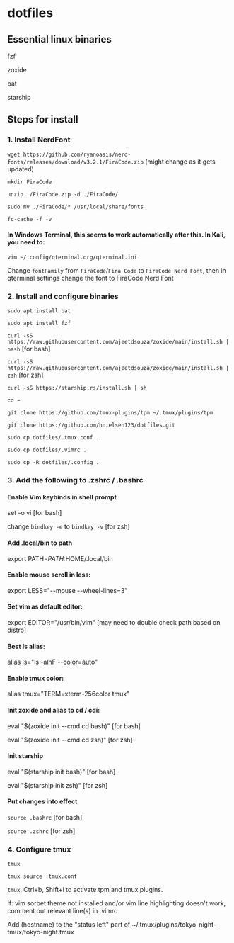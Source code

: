 # dotfiles


## Essential linux binaries
fzf

zoxide

bat

starship

## Steps for install

### 1. Install NerdFont 

`wget https://github.com/ryanoasis/nerd-fonts/releases/download/v3.2.1/FiraCode.zip` (might change as it gets updated)

`mkdir FiraCode`

`unzip ./FiraCode.zip -d ./FiraCode/`

`sudo mv ./FiraCode/* /usr/local/share/fonts`

`fc-cache -f -v`

#### In Windows Terminal, this seems to work automatically after this. In Kali, you need to:

`vim ~/.config/qterminal.org/qterminal.ini`

Change `fontFamily` from `FiraCode`/`Fira Code` to `FiraCode Nerd Font`, then in qterminal settings change the font to FiraCode Nerd Font

### 2. Install and configure binaries 

`sudo apt install bat`

`sudo apt install fzf`

`curl -sS https://raw.githubusercontent.com/ajeetdsouza/zoxide/main/install.sh | bash` [for bash]

`curl -sS https://raw.githubusercontent.com/ajeetdsouza/zoxide/main/install.sh | zsh` [for zsh]

`curl -sS https://starship.rs/install.sh | sh`


`cd ~`


`git clone https://github.com/tmux-plugins/tpm ~/.tmux/plugins/tpm`

`git clone https://github.com/hnielsen123/dotfiles.git`




`sudo cp dotfiles/.tmux.conf .`

`sudo cp dotfiles/.vimrc .`

`sudo cp -R dotfiles/.config .`

### 3. Add the following to .zshrc / .bashrc

#### Enable Vim keybinds in shell prompt

set -o vi [for bash]

change `bindkey -e` to `bindkey -v` [for zsh]

#### Add .local/bin to path
export PATH=$PATH:$HOME/.local/bin

#### Enable mouse scroll in less:
export LESS="--mouse --wheel-lines=3"

#### Set vim as default editor:
export EDITOR="/usr/bin/vim" [may need to double check path based on distro]

#### Best ls alias:
alias ls="ls -alhF --color=auto"

#### Enable tmux color:
alias tmux="TERM=xterm-256color tmux"

#### Init zoxide and alias to cd / cdi:
eval "$(zoxide init --cmd cd bash)" [for bash]

eval "$(zoxide init --cmd cd zsh)" [for zsh]

#### Init starship

eval "$(starship init bash)" [for bash]

eval "$(starship init zsh)" [for zsh]

#### Put changes into effect
`source .bashrc` [for bash]

`source .zshrc` [for zsh]

### 4. Configure tmux

`tmux`

`tmux source .tmux.conf`

`tmux`, Ctrl+b, Shift+i to activate tpm and tmux plugins.

If: vim sorbet theme not installed and/or vim line highlighting doesn't work, comment out relevant line(s) in .vimrc

Add (hostname) to the "status left" part of ~/.tmux/plugins/tokyo-night-tmux/tokyo-night.tmux






